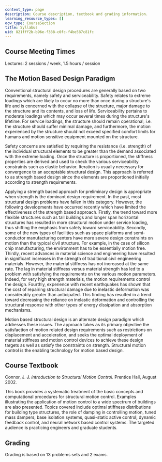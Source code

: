 ```yaml
---
content_type: page
description: Course description, textbook and grading information.
learning_resource_types: []
ocw_type: CourseSection
title: Syllabus
uid: 821fff2b-b96e-f388-c0fc-f4be587c81fc
---
```


Course Meeting Times
--------------------

Lectures: 2 sessions / week, 1.5 hours / session

The Motion Based Design Paradigm
--------------------------------

Conventional structural design procedures are generally based on two requirements, namely safety and serviceability. Safety relates to extreme loadings which are likely to occur no more than once during a structure's life and is concerned with the collapse of the structure, major damage to the structure and its contents, and loss of life. Serviceability pertains to moderate loadings which may occur several times during the structure's lifetime. For service loadings, the structure should remain operational, i.e. the structure should suffer minimal damage, and furthermore, the motion experienced by the structure should not exceed specified comfort limits for humans and motion sensitive equipment mounted on the structure.

Safety concerns are satisfied by requiring the resistance (i.e. strength) of the individual structural elements to be greater than the demand associated with the extreme loading. Once the structure is proportioned, the stiffness properties are derived and used to check the various serviceability constraints such as elastic behavior. Iteration is usually necessary for convergence to an acceptable structural design. This approach is referred to as strength based design since the elements are proportioned initially according to strength requirements.

Applying a strength based approach for preliminary design is appropriate when strength is the dominant design requirement. In the past, most structural design problems have fallen in this category. However, the following developments have occurred recently which have limited the effectiveness of the strength based approach. Firstly, the trend toward more flexible structures such as tall buildings and longer span horizontal structures has resulted in more structural motion under service loading, thus shifting the emphasis from safety toward serviceability. Secondly, some of the new types of facilities such as space platforms and semi-conductor manufacturing centers have more severe design constraints on motion than the typical civil structure. For example, in the case of silicon chip manufacturing, the environment has to be essentially motion free. Thirdly, recent advances in material science and engineering have resulted in significant increases in the strength of traditional civil engineering materials. However, the material stiffness has not increased at the same rate. The lag in material stiffness versus material strength has led to a problem with satisfying the requirements on the various motion parameters. Indeed, for very high strength materials, the motion requirements control the design. Fourthly, experience with recent earthquakes has shown that the cost of repairing structural damage due to inelastic deformation was considerably greater than anticipated. This finding has resulted in a trend toward decreasing the reliance on inelastic deformation and controlling the structural response with other types of energy dissipation and absorption mechanisms.

Motion based structural design is an alternate design paradigm which addresses these issues. The approach takes as its primary objective the satisfaction of motion related design requirements such as restrictions on displacement and acceleration, and seeks the optimal deployment of material stiffness and motion control devices to achieve these design targets as well as satisfy the constraints on strength. Structural motion control is the enabling technology for motion based design.

Course Textbook
---------------

Connor, J. J. _Introduction to Structural Motion Control._ Prentice Hall, August 2002.

This book provides a systematic treatment of the basic concepts and computational procedures for structural motion control. Examples illustrating the application of motion control to a wide spectrum of buildings are also presented. Topics covered include optimal stiffness distributions for building type structures, the role of damping in controlling motion, tuned mass dampers, base isolation systems, quasi-static active control, dynamic feedback control, and neural network based control systems. The targeted audience is practicing engineers and graduate students.

Grading
-------

Grading is based on 13 problems sets and 2 exams.